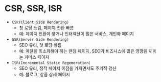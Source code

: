 # CSR, SSR, ISR <!-- omit from toc -->

- `CSR(Client Side Rendering)`
  - 첫 로딩 느림, 페이지 전환 빠름
  - 예: 페이지 전환이 잦거나 인터랙션이 많은 서비스, 개인화 페이지
- `SSR(Server Side Rendering)`
  - SEO 유리, 첫 로딩 빠름
  - 예: 이탈을 최소화해야 하는 랜딩 페이지, SEO가 비즈니스에 많은 영향을 끼치는 커머스 페이지
- `ISR(Incremental Static Regeneration)`
  - SEO 유리, 정적 페이지 이점을 가지면서도 주기적 갱신
  - 예: 블로그, 상품 상세 페이지
